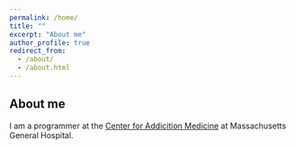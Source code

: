 ```yaml
---
permalink: /home/
title: ""
excerpt: "About me"
author_profile: true
redirect_from: 
  - /about/
  - /about.html
---
```


## About me

I am a programmer at the [Center for Addicition Medicine](https://www.mghaddictionmedicine.com) at Massachusetts General Hospital.


